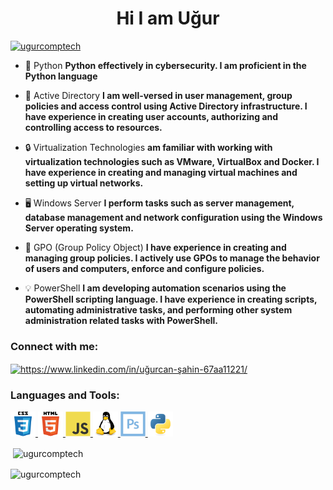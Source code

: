 <h1 align="center">Hi I am Uğur</h1>
<p align="left"> <a href="https://github.com/ryo-ma/github-profile-trophy"><img src="https://github-profile-trophy.vercel.app/?username=ugurcomptech" alt="ugurcomptech" /></a> </p>

- 🐍 Python **Python effectively in cybersecurity. I am proficient in the Python language**

- 🔑 Active Directory **I am well-versed in user management, group policies and access control using Active Directory infrastructure. I have experience in creating user accounts, authorizing and controlling access to resources.**

- 🔒 Virtualization Technologies **am familiar with working with virtualization technologies such as VMware, VirtualBox and Docker. I have experience in creating and managing virtual machines and setting up virtual networks.**

- 🖥️ Windows Server **I perform tasks such as server management, database management and network configuration using the Windows Server operating system.**

- 🔧 GPO (Group Policy Object) **I have experience in creating and managing group policies. I actively use GPOs to manage the behavior of users and computers, enforce and configure policies.**

- 💡 PowerShell **I am developing automation scenarios using the PowerShell scripting language. I have experience in creating scripts, automating administrative tasks, and performing other system administration related tasks with PowerShell.**

<h3 align="left">Connect with me:</h3>
<p align="left">
<a href="https://linkedin.com/in/https://www.linkedin.com/in/uğurcan-şahin-67aa11221/" target="blank"><img align="center" src="https://raw.githubusercontent.com/rahuldkjain/github-profile-readme-generator/master/src/images/icons/Social/linked-in-alt.svg" alt="https://www.linkedin.com/in/uğurcan-şahin-67aa11221/" height="30" width="40" /></a>
</p>

<h3 align="left">Languages and Tools:</h3>
<p align="left"> <a href="https://www.w3schools.com/css/" target="_blank" rel="noreferrer"> <img src="https://raw.githubusercontent.com/devicons/devicon/master/icons/css3/css3-original-wordmark.svg" alt="css3" width="40" height="40"/> </a> <a href="https://www.w3.org/html/" target="_blank" rel="noreferrer"> <img src="https://raw.githubusercontent.com/devicons/devicon/master/icons/html5/html5-original-wordmark.svg" alt="html5" width="40" height="40"/> </a> <a href="https://developer.mozilla.org/en-US/docs/Web/JavaScript" target="_blank" rel="noreferrer"> <img src="https://raw.githubusercontent.com/devicons/devicon/master/icons/javascript/javascript-original.svg" alt="javascript" width="40" height="40"/> </a> <a href="https://www.linux.org/" target="_blank" rel="noreferrer"> <img src="https://raw.githubusercontent.com/devicons/devicon/master/icons/linux/linux-original.svg" alt="linux" width="40" height="40"/> </a> <a href="https://www.photoshop.com/en" target="_blank" rel="noreferrer"> <img src="https://raw.githubusercontent.com/devicons/devicon/master/icons/photoshop/photoshop-line.svg" alt="photoshop" width="40" height="40"/> </a> <a href="https://www.python.org" target="_blank" rel="noreferrer"> <img src="https://raw.githubusercontent.com/devicons/devicon/master/icons/python/python-original.svg" alt="python" width="40" height="40"/> </a> </p>

<p>&nbsp;<img align="center" src="https://github-readme-stats.vercel.app/api?username=ugurcomptech&show_icons=true&locale=en" alt="ugurcomptech" /></p>

<p><img align="center" src="https://github-readme-streak-stats.herokuapp.com/?user=ugurcomptech&" alt="ugurcomptech" /></p>
